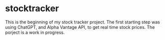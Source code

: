 # stocktracker
This is the beginning of my stock tracker project. The first starting step was using ChatGPT, and Alpha Vantage API, to get real time stock prices. The porject is a work in progress. 
